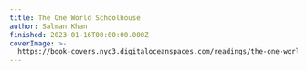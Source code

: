 ```yaml
---
title: The One World Schoolhouse
author: Salman Khan
finished: 2023-01-16T00:00:00.000Z
coverImage: >-
  https://book-covers.nyc3.digitaloceanspaces.com/readings/the-one-world-schoolhouse-01.jpg
---
```

